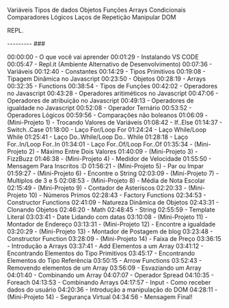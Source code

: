 Variáveis
Tipos de dados
Objetos
Funções
Arrays
Condicionais
Comparadores Lógicos
Laços de Repetição
Manipular DOM


REPL.

--------- ###

00:00:00 - O que você vai aprender
00:01:29 - Instalando VS CODE
00:05:47 - Repl.it (Ambiente Alternativo de Desenvolvimento)
00:07:36 - Variáveis
00:12:40 - Constantes
00:14:29 - Tipos Primitivos
00:19:08 - Tipagem Dinâmica no Javascript
00:23:50 - Objetos
00:28:19 - Arrays
00:32:35 - Functions
00:38:54 - Tipos de Funções
00:42:02 - Operadores no Javascript
00:43:28 - Operadores aritiméticos no Javascript
00:47:06 - Operadores de atribuição no Javascript
00:49:13 - Operadores de igualdade no Javascript
00:52:08 - Operador Ternário
00:53:52 - Operadores Lógicos
00:59:56 - Comparações não boleanos
01:06:09 - (Mini-Projeto 1) - Trocando Valores de Variáveis
01:08:42 - If..Else
01:14:37 - Switch..Case
01:18:00 - Laço For/Loop For
01:24:24 - Laço While/Loop While
01:25:41 - Laço Do..While/Loop Do.. While
01:28:18 - Laço For..In/Loop For..In
01:34:01 - Laço For..Of/Loop For..Of
01:35:34 - (Mini-Projeto 2) - Máximo Entre Dois Valores
01:40:09 - (Mini-Projeto 3) - FizzBuzz
01:46:38 - (Mini-Projeto 4) - Medidor de Velocidade
01:55:50 - Mensagem Para Inscritos :D
01:56:21 - (Mini-Projeto 5) - Par ou Impar
01:59:27 - (Mini-Projeto 6) - Encontre o String
02:03:09 - (Mini-Projeto 7) - Multiplos de 3 e 5
02:08:53 - (Mini-Projeto 8) - Média de Nota Escolar
02:15:49 - (Mini-Projeto 9) - Contador de Asteríscos
02:20:33 - (Mini-Projeto 10) - Números Primos
02:28:43 - Factory Functions
02:34:53 - Constructor Functions
02:41:09 - Natureza Dinâmica de Objetos
02:43:31 - Clonando Objetos
02:46:20 - Math
02:48:45 - String
02:55:59 - Template Literal
03:03:41 - Date Lidando com datas
03:10:08 - (Mini-Projeto 11) - Montador de Endereço
03:13:31 - (Mini-Projeto 12) - Encontre a igualdade
03:20:29 - (Mini-Projeto 13) - Montador de Postagem de blog
03:23:48 - Constructor Function
03:28:09 - (Mini-Projeto 14) - Faixa de Preço
03:36:15 - Introdução a Arrays
03:37:41 - Add Elementos a um Array
03:41:12 - Encontrando Elementos do Tipo Primitivos
03:45:17 - Encontrando Elementos do Tipo Referência
03:50:15 - Arrow Functions
03:52:43 - Removendo elementos de um Array
03:56:09 - Esvaziando um Array
04:01:40 - Combinando um Array
04:07:07 - Operador Spread
04:10:35 - Foreach
04:13:53 - Combinando Arrays
04:17:57 - Input - Como receber dados do usuário
04:20:36 - Introdução a manipulação do DOM
04:28:11 - (Mini-Projeto 14) - Segurança Virtual
04:34:56 - Mensagem Final!